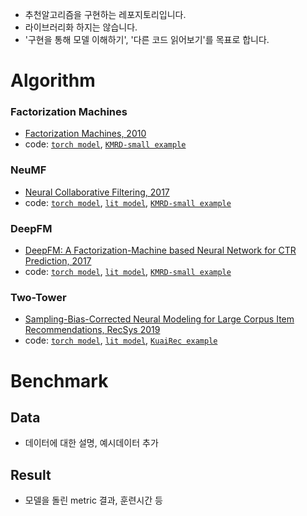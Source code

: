 - 추천알고리즘을 구현하는 레포지토리입니다.
- 라이브러리화 하지는 않습니다.
- '구현을 통해 모델 이해하기', '다른 코드 읽어보기'를 목표로 합니다.

# Algorithm
### Factorization Machines
- [Factorization Machines, 2010](https://www.csie.ntu.edu.tw/~b97053/paper/Rendle2010FM.pdf)
- code: [`torch model`](./src/model/FM.py), [`KMRD-small example`](./notebook/FM_KMRD_small.ipynb)

### NeuMF
- [Neural Collaborative Filtering, 2017](https://arxiv.org/pdf/1708.05031.pdf)
- code: [`torch model`](./src/model/NeuMF.py), [`lit model`](./src/lit_model/lit_NeuMF.py), [`KMRD-small example`](./notebook/NeuMF_KMRD_small.ipynb)

### DeepFM
- [DeepFM: A Factorization-Machine based Neural Network for CTR Prediction, 2017](https://arxiv.org/abs/1703.04247)
- code: [`torch model`](./src/model/DeepFM.py), [`lit model`](./src/lit_model/lit_DeepFM.py), [`KMRD-small example`](./notebook/DeepFM_KMRD_small.ipynb)

### Two-Tower
- [Sampling-Bias-Corrected Neural Modeling for Large Corpus Item Recommendations, RecSys 2019](https://research.google/pubs/pub48840/)
- code: [`torch model`](./src/model/TwoTower.py), [`lit model`](./src/lit_model/lit_TwoTower.py), [`KuaiRec example`](./notebook/Two_Tower_KuaiRec.ipynb)

# Benchmark
## Data
- 데이터에 대한 설명, 예시데이터 추가

## Result
- 모델을 돌린 metric 결과, 훈련시간 등